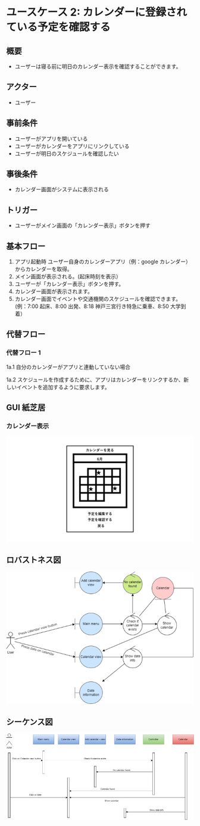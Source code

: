 # ユースケース 2: カレンダーに登録されている予定を確認する

## 概要

- ユーザーは寝る前に明日のカレンダー表示を確認することができます。

## アクター

- ユーザー

## 事前条件

- ユーザーがアプリを開いている
- ユーザーがカレンダーをアプリにリンクしている
- ユーザーが明日のスケジュールを確認したい

## 事後条件

- カレンダー画面がシステムに表示される

## トリガー

- ユーザーがメイン画面の「カレンダー表示」ボタンを押す

## 基本フロー

1. アプリ起動時 ユーザー自身のカレンダーアプリ（例：google カレンダー）からカレンダーを取得。
2. メイン画面が表示される。(起床時刻を表示）
3. ユーザーが「カレンダー表示」ボタンを押す。
4. カレンダー画面が表示されます。
5. カレンダー画面でイベントや交通機関のスケジュールを確認できます。
   (例：7:00 起床、8:00 出発、8:18 神戸三宮行き特急に乗車、8:50 大学到着）

## 代替フロー

### 代替フロー 1

1a.1 自分のカレンダーがアプリと連動していない場合

1a.2 スケジュールを作成するために、アプリはカレンダーをリンクするか、新しいイベントを追加するように要求します。

## GUI 紙芝居

### カレンダー表示

![カレンダー表示画面](pics/use_case2.jpg)

## ロバストネス図

![画面の説明代替テキスト](pics/robustness_diagrams/usecase2_robustness.png)

## シーケンス図

![画面の説明代替テキスト](pics/sequence_diagrams/usecase2_sequence.png)
